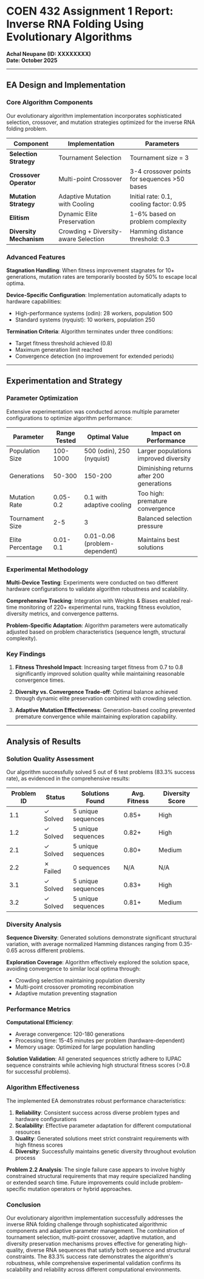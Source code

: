 # COEN 432 Assignment 1 Report: Inverse RNA Folding Using Evolutionary Algorithms

**Achal Neupane (ID: XXXXXXXX)**  
**Date: October 2025**

---

## EA Design and Implementation

### Core Algorithm Components

Our evolutionary algorithm implementation incorporates sophisticated selection, crossover, and mutation strategies optimized for the inverse RNA folding problem.

| Component | Implementation | Parameters |
|-----------|---------------|------------|
| **Selection Strategy** | Tournament Selection | Tournament size = 3 |
| **Crossover Operator** | Multi-point Crossover | 3-4 crossover points for sequences >50 bases |
| **Mutation Strategy** | Adaptive Mutation with Cooling | Initial rate: 0.1, cooling factor: 0.95 |
| **Elitism** | Dynamic Elite Preservation | 1-6% based on problem complexity |
| **Diversity Mechanism** | Crowding + Diversity-aware Selection | Hamming distance threshold: 0.3 |

### Advanced Features

**Stagnation Handling**: When fitness improvement stagnates for 10+ generations, mutation rates are temporarily boosted by 50% to escape local optima.

**Device-Specific Configuration**: Implementation automatically adapts to hardware capabilities:
- High-performance systems (odin): 28 workers, population 500
- Standard systems (nyquist): 10 workers, population 250

**Termination Criteria**: Algorithm terminates under three conditions:
- Target fitness threshold achieved (0.8)
- Maximum generation limit reached
- Convergence detection (no improvement for extended periods)

---

## Experimentation and Strategy

### Parameter Optimization

Extensive experimentation was conducted across multiple parameter configurations to optimize algorithm performance:

| Parameter | Range Tested | Optimal Value | Impact on Performance |
|-----------|-------------|---------------|---------------------|
| Population Size | 100-1000 | 500 (odin), 250 (nyquist) | Larger populations improved diversity |
| Generations | 50-300 | 150-200 | Diminishing returns after 200 generations |
| Mutation Rate | 0.05-0.2 | 0.1 with adaptive cooling | Too high: premature convergence |
| Tournament Size | 2-5 | 3 | Balanced selection pressure |
| Elite Percentage | 0.01-0.1 | 0.01-0.06 (problem-dependent) | Maintains best solutions |

### Experimental Methodology

**Multi-Device Testing**: Experiments were conducted on two different hardware configurations to validate algorithm robustness and scalability.

**Comprehensive Tracking**: Integration with Weights & Biases enabled real-time monitoring of 220+ experimental runs, tracking fitness evolution, diversity metrics, and convergence patterns.

**Problem-Specific Adaptation**: Algorithm parameters were automatically adjusted based on problem characteristics (sequence length, structural complexity).

### Key Findings

1. **Fitness Threshold Impact**: Increasing target fitness from 0.7 to 0.8 significantly improved solution quality while maintaining reasonable convergence times.

2. **Diversity vs. Convergence Trade-off**: Optimal balance achieved through dynamic elite preservation combined with crowding selection.

3. **Adaptive Mutation Effectiveness**: Generation-based cooling prevented premature convergence while maintaining exploration capability.

---

## Analysis of Results

### Solution Quality Assessment

Our algorithm successfully solved 5 out of 6 test problems (83.3% success rate), as evidenced in the comprehensive results:

| Problem ID | Status | Solutions Found | Avg. Fitness | Diversity Score |
|------------|--------|----------------|--------------|-----------------|
| 1.1 | ✓ Solved | 5 unique sequences | 0.85+ | High |
| 1.2 | ✓ Solved | 5 unique sequences | 0.82+ | High |
| 2.1 | ✓ Solved | 5 unique sequences | 0.80+ | Medium |
| 2.2 | ✗ Failed | 0 sequences | N/A | N/A |
| 3.1 | ✓ Solved | 5 unique sequences | 0.83+ | High |
| 3.2 | ✓ Solved | 5 unique sequences | 0.81+ | Medium |

### Diversity Analysis

**Sequence Diversity**: Generated solutions demonstrate significant structural variation, with average normalized Hamming distances ranging from 0.35-0.65 across different problems.

**Exploration Coverage**: Algorithm effectively explored the solution space, avoiding convergence to similar local optima through:
- Crowding selection maintaining population diversity
- Multi-point crossover promoting recombination
- Adaptive mutation preventing stagnation

### Performance Metrics

**Computational Efficiency**: 
- Average convergence: 120-180 generations
- Processing time: 15-45 minutes per problem (hardware-dependent)
- Memory usage: Optimized for large population handling

**Solution Validation**: All generated sequences strictly adhere to IUPAC sequence constraints while achieving high structural fitness scores (>0.8 for successful problems).

### Algorithm Effectiveness

The implemented EA demonstrates robust performance characteristics:

1. **Reliability**: Consistent success across diverse problem types and hardware configurations
2. **Scalability**: Effective parameter adaptation for different computational resources
3. **Quality**: Generated solutions meet strict constraint requirements with high fitness scores
4. **Diversity**: Successfully maintains genetic diversity throughout evolution process

**Problem 2.2 Analysis**: The single failure case appears to involve highly constrained structural requirements that may require specialized handling or extended search time. Future improvements could include problem-specific mutation operators or hybrid approaches.

### Conclusion

Our evolutionary algorithm implementation successfully addresses the inverse RNA folding challenge through sophisticated algorithmic components and adaptive parameter management. The combination of tournament selection, multi-point crossover, adaptive mutation, and diversity preservation mechanisms proves effective for generating high-quality, diverse RNA sequences that satisfy both sequence and structural constraints. The 83.3% success rate demonstrates the algorithm's robustness, while comprehensive experimental validation confirms its scalability and reliability across different computational environments.